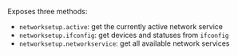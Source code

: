 Exposes three methods:

- `networksetup.active`: get the currently active network service
- `networksetup.ifconfig`: get devices and statuses from `ifconfig`
- `networksetup.networkservice`: get all available network services
